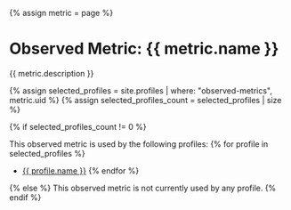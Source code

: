 {% assign metric = page %}

# Observed Metric: {{ metric.name }}

{{ metric.description }}

{% assign selected_profiles = site.profiles | where: "observed-metrics", metric.uid %}
{% assign selected_profiles_count = selected_profiles | size %}

{% if selected_profiles_count != 0 %}

This observed metric is used by the following profiles:
{% for profile in selected_profiles %}
* [{{ profile.name }}](/profiles/{{profile.uid}})
{% endfor %}

{% else %}
This observed metric is not currently used by any profile.
{% endif %}
